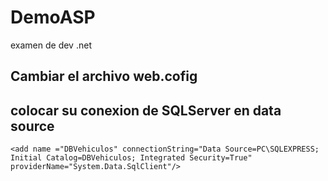 # DemoASP
examen de dev .net
## Cambiar el archivo web.cofig
## colocar su conexion de SQLServer en data source 

`<add name ="DBVehiculos" connectionString="Data Source=PC\SQLEXPRESS; Initial Catalog=DBVehiculos; Integrated Security=True" providerName="System.Data.SqlClient"/>`

